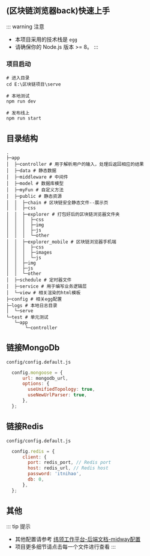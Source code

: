 ## (区块链浏览器back)快速上手

::: warning 注意
- 本项目采用的技术栈是 `egg`
- 请确保你的 Node.js 版本 >= 8。
:::

### 项目启动

```shell script
# 进入目录
cd E:\区块链项目\serve

# 本地测试
npm run dev

# 发布线上
npm run start
```
## 目录结构

```shell script
.
├─app
│  ├─controller # 用于解析用户的输入，处理后返回相应的结果
│  ├─data # 静态数据
│  ├─middleware # 中间件
│  ├─model # 数据库模型
│  ├─myFun # 自定义方法
│  ├─public # 静态资源
│  │  ├─chain # 区块链安全静态文件--展示页
│  │  ├─css
│  │  ├─explorer # 打包好后的区块链浏览器文件夹
│  │  │  ├─css
│  │  │  ├─img
│  │  │  ├─js
│  │  │  └─other
│  │  ├─explorer_mobile # 区块链浏览器手机端
│  │  │  ├─css
│  │  │  ├─images
│  │  │  └─js
│  │  ├─img
│  │  ├─js
│  │  └─other
│  ├─schedule # 定时器文件
│  ├─service # 用于编写业务逻辑层
│  └─view # 相关渲染的html模板
├─config # 相关egg配置
├─logs # 本地日志目录
│  └─serve
└─test # 单元测试
   └─app
       └─controller
```

## 链接MongoDb
`config/config.default.js`
```js
  config.mongoose = {
      url: mongodb_url,
      options: {
        useUnifiedTopology: true,
        useNewUrlParser: true,
      },
  };
```
## 链接Redis
`config/config.default.js`
```js
  config.redis = {
      client: {
        port: redis_port, // Redis port
        host: redis_url, // Redis host
        password: 'itnihao',
        db: 0,
      },
  };
```
## 其他

::: tip 提示
- 其他配置请参考 [纬领工作平台-后端文档-midway配置](/job/back/#白名单)
- 项目更多细节请点击每一个文件进行查看
:::
